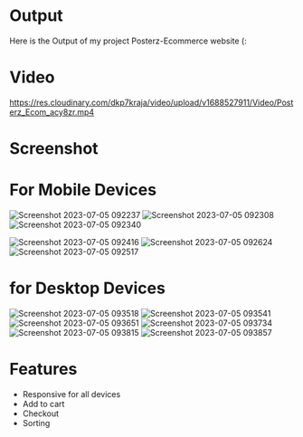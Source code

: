 

# Output
Here is the Output of my project Posterz-Ecommerce website (:
# Video 
https://res.cloudinary.com/dkp7kraja/video/upload/v1688527911/Video/Posterz_Ecom_acy8zr.mp4


# Screenshot

# For Mobile Devices
![Screenshot 2023-07-05 092237](https://github.com/07-Chandra/Posterz-Ecommerce-site/assets/126280482/e16ee875-8926-4419-9e7a-f788c5846375)           ![Screenshot 2023-07-05 092308](https://github.com/07-Chandra/Posterz-Ecommerce-site/assets/126280482/34c8467d-afc9-4c2d-a87f-56e42281a56b)                           ![Screenshot 2023-07-05 092340](https://github.com/07-Chandra/Posterz-Ecommerce-site/assets/126280482/96d36ac1-611e-48b0-81ab-98124b5320fd)

![Screenshot 2023-07-05 092416](https://github.com/07-Chandra/Posterz-Ecommerce-site/assets/126280482/75087c8c-0f5a-4caa-b3b7-7181ee400892)                                    ![Screenshot 2023-07-05 092624](https://github.com/07-Chandra/Posterz-Ecommerce-site/assets/126280482/d4a8abbc-0007-4611-aada-6cccc7deff1e)                                          ![Screenshot 2023-07-05 092517](https://github.com/07-Chandra/Posterz-Ecommerce-site/assets/126280482/de36ba56-6ceb-4f50-8efe-60b926c706a4)

# for Desktop Devices


![Screenshot 2023-07-05 093518](https://github.com/07-Chandra/Posterz-Ecommerce-website-/assets/126280482/55d80342-6392-434c-a70e-e55a5104d700)
![Screenshot 2023-07-05 093541](https://github.com/07-Chandra/Posterz-Ecommerce-website-/assets/126280482/5dfd0f10-08fb-4464-a6d3-5a6af900dbf5)
![Screenshot 2023-07-05 093651](https://github.com/07-Chandra/Posterz-Ecommerce-website-/assets/126280482/d82d80a5-12ce-41e6-84bb-061b7fbd45d4)
![Screenshot 2023-07-05 093734](https://github.com/07-Chandra/Posterz-Ecommerce-website-/assets/126280482/51c22c7c-3cd4-40a1-93c9-9ce653419fe0)
![Screenshot 2023-07-05 093815](https://github.com/07-Chandra/Posterz-Ecommerce-website-/assets/126280482/09b462fe-62b2-4571-8e49-fbe0c1beec58)
![Screenshot 2023-07-05 093857](https://github.com/07-Chandra/Posterz-Ecommerce-website-/assets/126280482/cf2270c0-2710-402c-9beb-c47ae1735046)

# Features

   - Responsive for all devices
   - Add to cart
   - Checkout
   - Sorting

